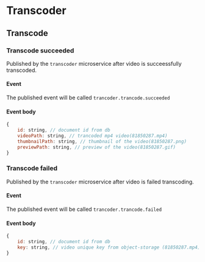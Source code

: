 # Transcoder

## Transcode

### Transcode succeeded
Published by the `transcoder` microservice after video is succeessfully transcoded.

#### Event
The published event will be called `trancoder.trancode.succeeded`

#### Event body
``` javascript
{
    id: string, // document id from db
    videoPath: string, // trancoded mp4 video(81850287.mp4)
    thumbnailPath: string, // thumbnail of the video(81850287.png)
    previewPath: string, // preview of the video(81850287.gif)
}
```

### Transcode failed
Published by the `transcoder` microservice after video is failed transcoding.

#### Event
The published event will be called `trancoder.trancode.failed`

#### Event body
``` javascript
{
    id: string, // document id from db
    key: string, // video unique key from object-storage (81850287.mp4)
}
```
